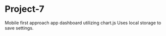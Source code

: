 # Project-7
Mobile first approach app dashboard utilizing chart.js
Uses local storage to save settings.

